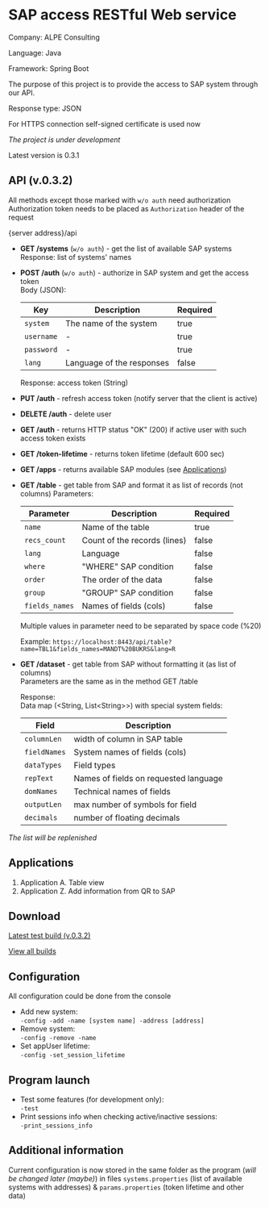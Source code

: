 # SAP access RESTful Web service

Company: ALPE Consulting

Language: Java

Framework: Spring Boot

The purpose of this project is to provide the access to SAP system through our API.

Response type: JSON

For HTTPS connection self-signed certificate is used now

*The project is under development*

Latest version is 0.3.1


## API (v.0.3.2)

All methods except those marked with `w/o auth` need authorization  
Authorization token needs to be placed as `Authorization` header of the request

{server address}/api

* **GET /systems** (`w/o auth`) - get the list of available SAP systems  
  Response: list of systems' names

* **POST /auth** (`w/o auth`) - authorize in SAP system and get the access token  
  Body (JSON):

  | Key        | Description               | Required |
  |------------|---------------------------|----------|
  | `system`   | The name of the system    | true     |
  | `username` | -                         | true     |
  | `password` | -                         | true     |
  | `lang`     | Language of the responses | false    |
  
  Response: access token (String)

* **PUT /auth** - refresh access token (notify server that the client is active)

* **DELETE /auth** - delete user  

* **GET /auth** - returns HTTP status "OK" (200) if active user with such access token exists  
  
* **GET /token-lifetime** - returns token lifetime (default 600 sec)

* **GET /apps** - returns available SAP modules (see [Applications](#Applications))

* **GET /table** - get table from SAP and format it as list of records (not columns)
  Parameters:
  
  | Parameter     | Description                 | Required |
  |---------------|-----------------------------|----------|
  | `name`        | Name of the table           | true     |
  | `recs_count`  | Count of the records (lines)| false    |
  | `lang`        | Language                    | false    |
  | `where`       | "WHERE" SAP condition       | false    |
  | `order`       | The order of the data       | false    |
  | `group`       | "GROUP" SAP condition       | false    |
  | `fields_names`| Names of fields (cols)      | false    |
  
  Multiple values in parameter need to be separated by space code (%20)
  
  Example: `https://localhost:8443/api/table?name=TBL1&fields_names=MANDT%20BUKRS&lang=R`

* **GET /dataset** - get table from SAP without formatting it (as list of columns)  
  Parameters are the same as in the method GET /table  
  
  Response:  
  Data map (\<String, List\<String\>\>) with special system fields:
  
  | Field        | Description                           |
  |--------------|---------------------------------------|
  | `columnLen`  | width of column in SAP table          |
  | `fieldNames` | System names of fields (cols)         |
  | `dataTypes`  | Field types                           |
  | `repText`    | Names of fields on requested language |
  | `domNames`   | Technical names of fields             |
  | `outputLen`  | max number of symbols for field       |
  | `decimals`   | number of floating decimals           |

*The list will be replenished*

## Applications

1. Application A. Table view
2. Application Z. Add information from QR to SAP

## Download

[Latest test build (v.0.3.2)](../master/builds/sap_access_service-0.3.2.jar)

[View all builds](../master/builds)

## Configuration

All configuration could be done from the console

* Add new system:  
  `-config -add -name [system name] -address [address]`
* Remove system:  
  `-config -remove -name`
* Set appUser lifetime:  
  `-config -set_session_lifetime`


## Program launch

* Test some features (for development only):  
  `-test`
* Print sessions info when checking active/inactive sessions:  
  `-print_sessions_info`

## Additional information

Current configuration is now stored in the same folder as the program (*will be changed later (maybe)*)
in files `systems.properties` (list of available systems with addresses) & `params.properties` (token lifetime and other data)
